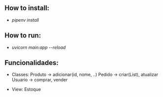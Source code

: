 ## How to install:
  - *pipenv install* 

## How to run:
  - *uvicorn main:app --reload* 

## Funcionalidades:

- Classes:
Produto -> adicionar(id, nome, ..)
Pedido -> criar(List<Produto>), atualizar
Usuario -> comprar, vender

- View:
Estoque


